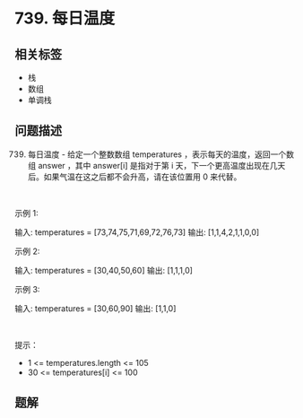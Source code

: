 
# 739. 每日温度

## 相关标签

- 栈
- 数组
- 单调栈

## 问题描述 

739. 每日温度 - 给定一个整数数组 temperatures ，表示每天的温度，返回一个数组 answer ，其中 answer[i] 是指对于第 i 天，下一个更高温度出现在几天后。如果气温在这之后都不会升高，请在该位置用 0 来代替。

 

示例 1:


输入: temperatures = [73,74,75,71,69,72,76,73]
输出: [1,1,4,2,1,1,0,0]


示例 2:


输入: temperatures = [30,40,50,60]
输出: [1,1,1,0]


示例 3:


输入: temperatures = [30,60,90]
输出: [1,1,0]

 

提示：

 * 1 <= temperatures.length <= 105
 * 30 <= temperatures[i] <= 100

## 题解


```ts

````
